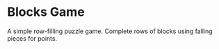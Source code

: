 Blocks Game
===

A simple row-filling puzzle game.  Complete rows of blocks using falling pieces
for points.

